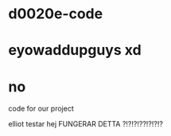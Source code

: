 # d0020e-code
# eyowaddupguys xd
# no
code for our project

elliot testar hej
FUNGERAR DETTA ?!?!?!??!?!?!?